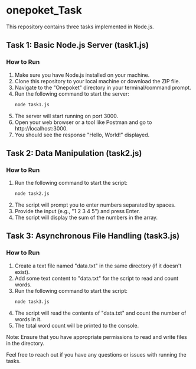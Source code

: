 # onepoket_Task

This repository contains three tasks implemented in Node.js.

## Task 1: Basic Node.js Server (task1.js)

### How to Run
1. Make sure you have Node.js installed on your machine.
2. Clone this repository to your local machine or download the ZIP file.
3. Navigate to the "Onepoket" directory in your terminal/command prompt.
4. Run the following command to start the server:
   ```bash
   node task1.js
   ```
5. The server will start running on port 3000.
6. Open your web browser or a tool like Postman and go to http://localhost:3000.
7. You should see the response "Hello, World!" displayed.

## Task 2: Data Manipulation (task2.js)

### How to Run
1. Run the following command to start the script:
   ```bash
   node task2.js
   ```
2. The script will prompt you to enter numbers separated by spaces.
3. Provide the input (e.g., "1 2 3 4 5") and press Enter.
4. The script will display the sum of the numbers in the array.

## Task 3: Asynchronous File Handling (task3.js)

### How to Run
1. Create a text file named "data.txt" in the same directory (if it doesn't exist).
2. Add some text content to "data.txt" for the script to read and count words.
3. Run the following command to start the script:
   ```bash
   node task3.js
   ```
4. The script will read the contents of "data.txt" and count the number of words in it.
5. The total word count will be printed to the console.

Note: Ensure that you have appropriate permissions to read and write files in the directory.

Feel free to reach out if you have any questions or issues with running the tasks.



